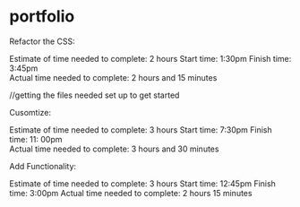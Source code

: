# portfolio

Refactor the CSS:

Estimate of time needed to complete: 2 hours 
Start time: 1:30pm
Finish time: 3:45pm   
Actual time needed to complete: 2 hours and 15 minutes

//getting the files needed set up to get started


Cusomtize:

Estimate of time needed to complete: 3 hours 
Start time: 7:30pm
Finish time: 11: 00pm   
Actual time needed to complete: 3 hours and 30 minutes

Add Functionality:

Estimate of time needed to complete: 3 hours 
Start time: 12:45pm
Finish time: 3:00pm
Actual time needed to complete: 2 hours 15 minutes
